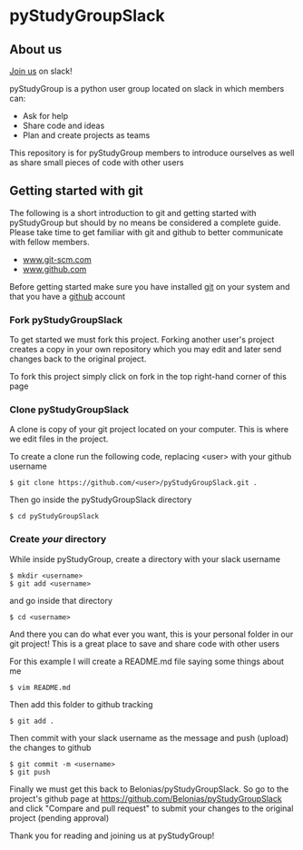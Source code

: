 # pyStudyGroupSlack

## About us
[Join us](https://pystudygroup.slack.com) on slack!

pyStudyGroup is a python user group located on slack in which members can:
 * Ask for help
 * Share code and ideas
 * Plan and create projects as teams

This repository is for pyStudyGroup members to introduce ourselves as well as share small pieces of code with other users

## Getting started with git
The following is a short introduction to git and getting started with pyStudyGroup but should by no means be considered a complete 
guide. Please take time to get familiar with git and github to better communicate with fellow members.
* www.git-scm.com
* www.github.com

Before getting started make sure you have installed [git](https://git-scm.com) on your system
and that you have a [github](https:github.com) account

### Fork pyStudyGroupSlack
To get started we must fork this project. Forking another user's project creates a copy in your own repository 
which you may edit and later send changes back to the original project.
  
To fork this project simply click on fork in the top right-hand corner of this page

### Clone pyStudyGroupSlack
A clone is copy of your git project located on your computer.
This is where we edit files in the project.

To create a clone run the following code, replacing \<user\> with your github username

```
$ git clone https://github.com/<user>/pyStudyGroupSlack.git .
```

Then go inside the pyStudyGroupSlack directory

```
$ cd pyStudyGroupSlack
```

### Create *your* directory
While inside pyStudyGroup, create a directory with your slack username

```
$ mkdir <username>
$ git add <username>
```

and go inside that directory

```
$ cd <username>
```

And there you can do what ever you want, this is your personal folder in our git project!
This is a great place to save and share code with other users

For this example I will create a README.md file
saying some things about me

```
$ vim README.md
```

Then add this folder to github tracking

```
$ git add .
```

Then commit with your slack username as the message and push (upload) the changes to github

```
$ git commit -m <username>
$ git push
```

Finally we must get this back to Belonias/pyStudyGroupSlack. So go to the project's github page
at https://github.com/Belonias/pyStudyGroupSlack and click "Compare and pull request" to submit your changes
to the original project (pending approval)

Thank you for reading and joining us at pyStudyGroup!
